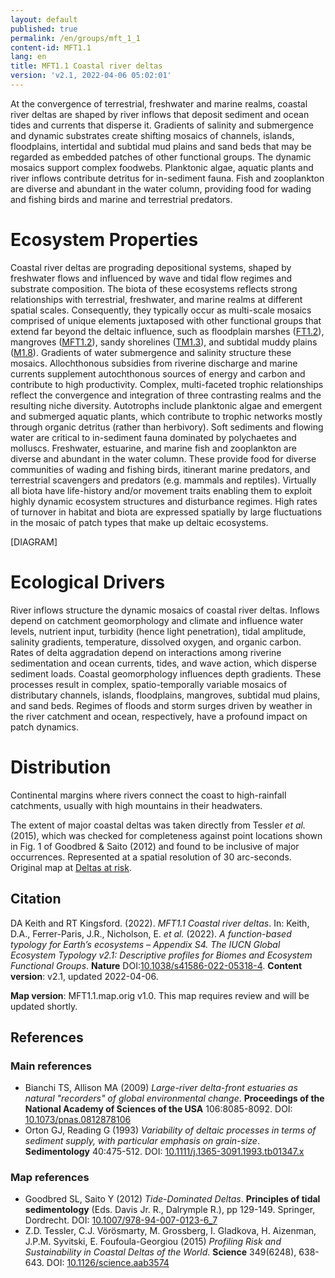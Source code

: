 ```yaml
---
layout: default
published: true
permalink: /en/groups/mft_1_1
content-id: MFT1.1
lang: en
title: MFT1.1 Coastal river deltas
version: 'v2.1, 2022-04-06 05:02:01'
---
```


At the convergence of terrestrial, freshwater and marine realms, coastal river deltas are shaped by river inflows that deposit sediment and ocean tides and currents that disperse it. Gradients of salinity and submergence and dynamic substrates create shifting mosaics of channels, islands, floodplains, intertidal and subtidal mud plains and sand beds that may be regarded as embedded patches of other functional groups. The dynamic mosaics support complex foodwebs. Planktonic algae, aquatic plants and river inflows contribute detritus for in-sediment fauna. Fish and zooplankton are diverse and abundant in the water column, providing food for wading and fishing birds and marine and terrestrial predators.

# Ecosystem Properties
 
Coastal river deltas are prograding depositional systems, shaped by freshwater flows and influenced by wave and tidal flow regimes and substrate composition. The biota of these ecosystems reflects strong relationships with terrestrial, freshwater, and marine realms at different spatial scales. Consequently, they typically occur as multi-scale mosaics comprised of unique elements juxtaposed with other functional groups that extend far beyond the deltaic influence, such as floodplain marshes ([FT1.2](/explore/groups/FT1.2)), mangroves ([MFT1.2](/explore/groups/MFT1.2)), sandy shorelines ([TM1.3](/explore/groups/TM1.3)), and subtidal muddy plains ([M1.8](/explore/groups/M1.8)). Gradients of water submergence and salinity structure these mosaics. Allochthonous subsidies from riverine discharge and marine currents supplement autochthonous sources of energy and carbon and contribute to high productivity. Complex, multi-faceted trophic relationships reflect the convergence and integration of three contrasting realms and the resulting niche diversity. Autotrophs include planktonic algae and emergent and submerged aquatic plants, which contribute to trophic networks mostly through organic detritus (rather than herbivory). Soft sediments and flowing water are critical to in-sediment fauna dominated by polychaetes and molluscs. Freshwater, estuarine, and marine fish and zooplankton are diverse and abundant in the water column. These provide food for diverse communities of wading and fishing birds, itinerant marine predators, and terrestrial scavengers and predators (e.g. mammals and reptiles). Virtually all biota have life-history and/or movement traits enabling them to exploit highly dynamic ecosystem structures and disturbance regimes. High rates of turnover in habitat and biota are expressed spatially by large fluctuations in the mosaic of patch types that make up deltaic ecosystems.

[DIAGRAM]

# Ecological Drivers
 
River inflows structure the dynamic mosaics of coastal river deltas. Inflows depend on catchment geomorphology and climate and influence water levels, nutrient input, turbidity (hence light penetration), tidal amplitude, salinity gradients, temperature, dissolved oxygen, and organic carbon. Rates of delta aggradation depend on interactions among riverine sedimentation and ocean currents, tides, and wave action, which disperse sediment loads. Coastal geomorphology influences depth gradients. These processes result in complex, spatio-temporally variable mosaics of distributary channels, islands, floodplains, mangroves, subtidal mud plains, and sand beds. Regimes of floods and storm surges driven by weather in the river catchment and ocean, respectively, have a profound impact on patch dynamics.
 
# Distribution
 
Continental margins where rivers connect the coast to high-rainfall catchments, usually with high mountains in their headwaters.

The extent of major coastal deltas was taken directly from Tessler _et al._ (2015), which was checked for completeness against point locations shown in Fig. 1 of Goodbred & Saito (2012) and found to be inclusive of major occurrences. Represented at a spatial resolution of 30 arc-seconds. Original map at [Deltas at risk](http://www.globaldeltarisk.net/).

## Citation

DA Keith and RT Kingsford. (2022). *MFT1.1 Coastal river deltas*. In: Keith, D.A., Ferrer-Paris, J.R., Nicholson, E. *et al.* (2022). *A function-based typology for Earth’s ecosystems – Appendix S4. The IUCN Global Ecosystem Typology v2.1: Descriptive profiles for Biomes and Ecosystem Functional Groups*. **Nature** DOI:[10.1038/s41586-022-05318-4](https://doi.org/10.1038/s41586-022-05318-4).
**Content version**: v2.1, updated 2022-04-06.

**Map version**: MFT1.1.map.orig v1.0. This map requires review and will be updated shortly.

## References

### Main references
* Bianchi TS, Allison MA  (2009) *Large-river delta-front estuaries as natural "recorders" of global environmental change*. **Proceedings of the National Academy of Sciences of the USA** 106:8085-8092. DOI: [10.1073/pnas.0812878106](http://doi.org/10.1073/pnas.0812878106)
* Orton GJ, Reading G  (1993) *Variability of deltaic processes in terms of sediment supply, with particular emphasis on grain-size*. **Sedimentology** 40:475-512. DOI: [10.1111/j.1365-3091.1993.tb01347.x](http://doi.org/10.1111/j.1365-3091.1993.tb01347.x)

### Map references
* Goodbred SL, Saito Y  (2012) *Tide-Dominated Deltas*. **Principles of tidal sedimentology** (Eds. Davis Jr. R., Dalrymple R.), pp 129-149. Springer, Dordrecht. DOI: [10.1007/978-94-007-0123-6_7](http://doi.org/10.1007/978-94-007-0123-6_7)
* Z.D. Tessler, C.J. Vörösmarty, M. Grossberg, I. Gladkova, H. Aizenman, J.P.M. Syvitski, E. Foufoula-Georgiou (2015) *Profiling Risk and Sustainability in Coastal Deltas of the World*. **Science** 349(6248), 638-643. DOI: [10.1126/science.aab3574](http://doi.org/10.1126/science.aab3574)
